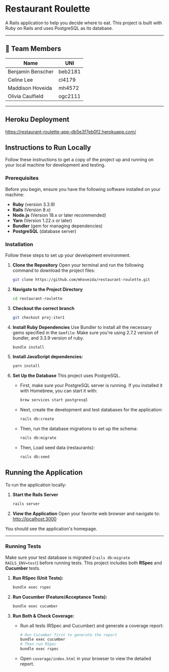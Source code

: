 # Restaurant Roulette

A Rails application to help you decide where to eat. This project is built with Ruby on Rails and uses PostgreSQL as its database.

---

## 👥 Team Members

| Name | UNI |
|------|-----|
| Benjamin Benscher | beb2181 |
| Celine Lee | cl4179 |
| Maddison Hoveida | mh4572 |
| Olivia Caulfield | ogc2111 |

---
## Heroku Deployment
https://restaurant-roulette-app-db5e3f7eb0f2.herokuapp.com/

## Instructions to Run Locally
Follow these instructions to get a copy of the project up and running on your local machine for development and testing.

### Prerequisites

Before you begin, ensure you have the following software installed on your machine:

* **Ruby** (version 3.3.9)
* **Rails** (Version 8.x)
* **Node.js** (Version 18.x or later recommended)
* **Yarn** (Version 1.22.x or later)
* **Bundler** (gem for managing dependencies)
* **PostgreSQL** (database server)

### Installation

Follow these steps to set up your development environment.

1.  **Clone the Repository**
    Open your terminal and run the following command to download the project files:
    ```sh
    git clone https://github.com/mhoveida/restaurant-roulette.git
    ```

2.  **Navigate to the Project Directory**
    ```sh
    cd restaurant-roulette
    ```

3.  **Checkout the correct branch**
    ```sh
    git checkout proj-iter1
    ```

4.  **Install Ruby Dependencies**
    Use Bundler to install all the necessary gems specified in the `Gemfile`:
    Make sure you're using 2.7.2 version of bundler, and 3.3.9 version of ruby.
    ```sh
    bundle install
    ```
    
6.  **Install JavaScript dependencies:**
    ```bash
    yarn install
    ```

7.  **Set Up the Database**
    This project uses PostgreSQL.

    * First, make sure your PostgreSQL server is running. If you installed it with Homebrew, you can start it with:
        ```sh
        brew services start postgresql
        ```

    * Next, create the development and test databases for the application:
        ```sh
        rails db:create
        ```

    * Then, run the database migrations to set up the schema:
        ```sh
        rails db:migrate
        ```

    * Then, Load seed data (restaurants):
        ```sh
        rails db:seed
        ```

## Running the Application

To run the application locally:

1.  **Start the Rails Server**
    ```sh
    rails server
    ```

2.  **View the Application**
    Open your favorite web browser and navigate to:
    [http://localhost:3000](http://localhost:3000)

You should see the application's homepage.

---

### Running Tests

Make sure your test database is migrated (`rails db:migrate RAILS_ENV=test`) before running tests.
This project includes both **RSpec** and **Cucumber** tests.

1.  **Run RSpec (Unit Tests):**
    ```bash
    bundle exec rspec
    ```

2.  **Run Cucumber (Feature/Acceptance Tests):**
    ```bash
    bundle exec cucumber
    ```

3.  **Run Both & Check Coverage:**
    * Run all tests (RSpec and Cucumber) and generate a coverage report:
      ```bash
      # Run Cucumber first to generate the report
      bundle exec cucumber
      # Then run RSpec
      bundle exec rspec
      ```
    * Open `coverage/index.html` in your browser to view the detailed report.
